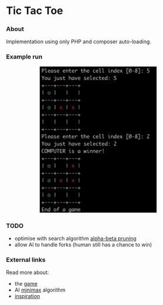 # Tic Tac Toe

### About

Implementation using only PHP and composer auto-loading.

### Example run
<p align="center">
    <img width="320" src="https://raw.githubusercontent.com/bzbislawski/tic-tac-toe/master/resources/gameplay.jpg">
</p>

### TODO
- optimise with search algorithm [alpha-beta pruning](https://en.wikipedia.org/wiki/Alpha%E2%80%93beta_pruning)
- allow AI to handle forks (human still has a chance to win)

### External links
Read more about:
- the [game](https://en.wikipedia.org/wiki/Tic-tac-toe)
- AI [minimax](https://en.wikipedia.org/wiki/Minimax) algorithm
- [inspiration](https://www.ntu.edu.sg/home/ehchua/programming/java/JavaGame_TicTacToe_AI.html)
